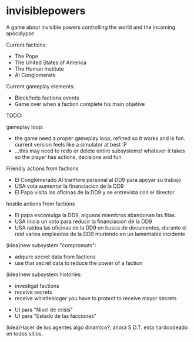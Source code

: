# invisiblepowers
A game about invisible powers controlling the world and the incoming apocalypse

Current factions:
- The Pope
- The United States of America
- The Human Institute 
- AI Conglomerate

Current gameplay elements:
 - Block/help factions events  
 - Game over when a faction complete his main objetive

TODO:

gameplay loop:
 - the game need a proper gameplay loop, refined so it works and is fun. current version feels like a simulator at best :P
 - ...this may need to redo or delete entire subsystems! whatever it takes so the player has actions, decisions and fun

Friendly actions from factions
 - El Conglomerado AI tranfiere personal al DD9 para apoyar su trabajo
 - USA vota aumentar la financiacion de la DD9
 - El Papa visita las oficinas de la DD9 y se entrevista con el director

hostile actions from factions 
 - El papa escomulga la DD9, algunos miembros abandonan las filas.
 - USA inicia un voto para reducir la financiacion de la DD9
 - USA raidea las oficinas de la DD9 en busca de documentos, durante el raid varios empleados de la DD9 muriendo en un lamentable incidente

 
(idea)new subsystem "compromats":
 - adquire secret data from factions
 - use that secret data to reduce the power of a faction

(idea)new subsystem histories: 
 - investigat factions
 - receive secrets 
 - receive whistlebloger you have to protect to receive mayor secrets 


* UI para "Nivel de crisis"
* UI para "Estado de las facciones"

(idea)Hacer de los agentes algo dinamico?, ahora S.D.T. esta hardcodeado en todos sitios.


